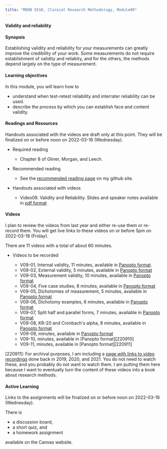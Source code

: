 ```yaml
---
title: "MEDB 5510, Clinical Research Methodology, Module09"
---
```


#### Validity and reliability

#### Synopsis

Establishing validity and reliability for your measurements can greatly improve the credibility of your work. Some measurements do not require establishment of validity and reliabity, and for the others, the methods depend largely on the type of measurement.

#### Learning objectives

In this module, you will learn how to

+ understand when test-retest reliability and interrater reliability can be used.
+ describe the process by which you can establish face and content validity.


#### Readings and Resources

Handouts associated with the videos are draft only at this point. They will be finalized on or before noon on 2022-03-16 (Wednesday).

+ Required reading
  + Chapter 8 of Gliner, Morgan, and Leech.

+ Recommended reading
  + See the [recommended reading page][git2] on my github site.

+ Handouts associated with videos
  + Video09. Validity and Reliability. Slides and speaker notes available in [pdf format][git1]

#### Videos

I plan to review the videos from last year and either re-use them or re-record them. You will get live links to these videos on or before 5pm on 2022-03-18 (Friday).

There are 11 videos with a total of about 60 minutes.

+ Videos to be recorded

  + V09-01, Internal validity, 11 minutes, available in [Panopto format][220901].
  + V09-02, External validity,  5 minutes, available in [Panopto format][220902]
  + V09-03, Measurement validity, 10 minutes, available in [Panopto format][220903]
  + V09-04, Five case studies, 8 minutes, available in [Panopto format][220904]
  + V09-05, Dichotomies of measurement, 5 minutes, available in [Panopto format][220905]
  + V09-06, Dichotomy examples, 6 minutes, available in [Panopto format][220906]
  + V09-07, Split half and parallel forms, 7 minutes, available in [Panopto format][220907]
  + V09-08, KR-20 and Cronbach's alpha, 8 minutes, available in [Panopto format][220908]
  + V09-09, minutes, available in [Panopto format][220909]
  + V09-10, minutes, available in [Panopto format][220910]
  + V09-11, minutes, available in [Panopto format][220911]

[220901]: https://umsystem.hosted.panopto.com/Panopto/Pages/Viewer.aspx?id=5261398e-cdcc-42e2-9253-ae5f01707513
[220902]: https://umsystem.hosted.panopto.com/Panopto/Pages/Viewer.aspx?id=fb749c62-f962-41b1-9e8a-ae5f01731498
[220903]: https://umsystem.hosted.panopto.com/Panopto/Pages/Viewer.aspx?id=07b2093b-c36b-4a29-814b-ae5f01749ac4
[220904]: https://umsystem.hosted.panopto.com/Panopto/Pages/Viewer.aspx?id=28e88077-3156-4420-a0ef-ae5f0177b161
[220905]: https://umsystem.hosted.panopto.com/Panopto/Pages/Viewer.aspx?id=7d71a7be-87cc-414e-bf15-ae5f017a25f2
[220906]: https://umsystem.hosted.panopto.com/Panopto/Pages/Viewer.aspx?id=a71fa854-9979-41d7-a972-ae5f017bfafa
[220907]: https://umsystem.hosted.panopto.com/Panopto/Pages/Viewer.aspx?id=b06d1a7b-e5ce-41d3-97a9-ae5f017dbc71
[220908]: https://umsystem.hosted.panopto.com/Panopto/Pages/Viewer.aspx?id=3efbaeef-5bf2-4b00-bc8d-ae5f017fcd2a
[220909]: 
[220910]: 
[220911]: 
For archival purposes, I am including a [page with links to video recordings][git0] done back in 2019, 2020, and 2021. You do not need to watch these, and you probably do not want to watch them. I am putting them here because I want to eventually turn the content of these videos into a book about research methods.

#### Active Learning

Links to the assignments will be finalized on or before noon on 2022-03-16 (Wednesday).

There is

+ a discussion board,
+ a short quiz, and
+ a homework assignment

available on the Canvas website.

[git0]: https://github.com/pmean/classes/blob/master/clinical-research-methodology/modules/5510-99-videos.md
[git1]: https://github.com/pmean/classes/blob/master/clinical-research-methodology/results/video06-slides-and-speaker-notes.pdf
[git2]: https://github.com/pmean/classes/blob/master/clinical-research-methodology/modules/5510-99-readings.md
